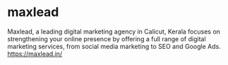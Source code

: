 # maxlead
Maxlead, a leading digital marketing agency in Calicut, Kerala focuses on strengthening your online presence by offering a full range of digital marketing services, from social media marketing to SEO and Google Ads. https://maxlead.in/
